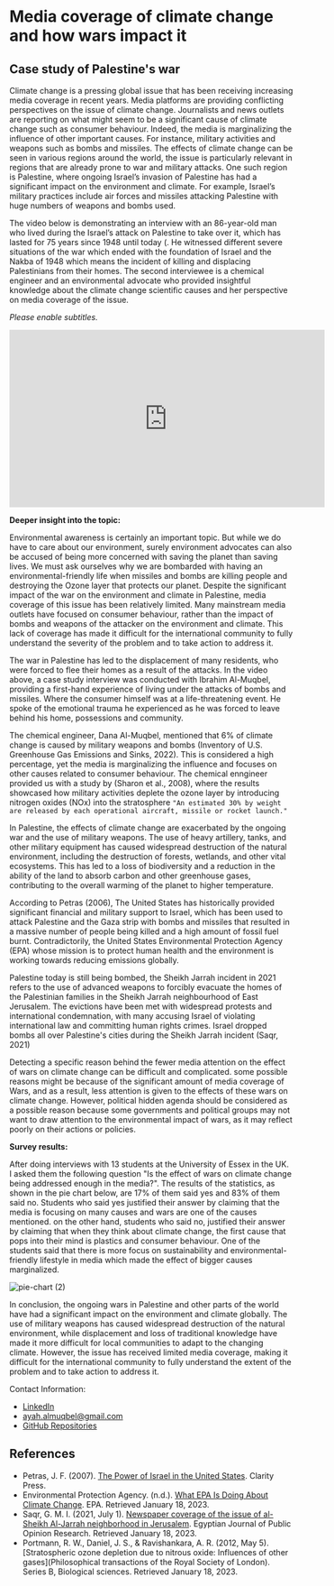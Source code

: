 
# Media coverage of climate change and how wars impact it
## Case study of Palestine's war

Climate change is a pressing global issue that has been receiving increasing media coverage in recent years. Media platforms are providing conflicting perspectives on the issue of climate change. Journalists and news outlets are reporting on what might seem to be a significant cause of climate change such as consumer behaviour. Indeed, the media is marginalizing the influence of other important causes. For instance, military activities and weapons such as bombs and missiles. The effects of climate change can be seen in various regions around the world, the issue is particularly relevant in regions that are already prone to war and military attacks. One such region is Palestine, where ongoing Israel’s invasion of Palestine has had a significant impact on the environment and climate. For example, Israel’s military practices include air forces and missiles attacking Palestine with huge numbers of weapons and bombs used.

The video below is demonstrating an interview with an 86-year-old man who lived during the Israel’s attack on Palestine to take over it, which has lasted for 75 years since 1948 until today (. He witnessed different severe situations of the war which ended with the foundation of Israel and the Nakba of 1948 which means the incident of killing and displacing Palestinians from their homes. The second interviewee is a chemical engineer and an environmental advocate who provided insightful knowledge about the climate change scientific causes and her perspective on media coverage of the issue.

*Please enable subtitles.*

<iframe width="560" height="315" src="https://www.youtube.com/embed/cmCp1sazOp4" title="YouTube video player" frameborder="0" allow="accelerometer; autoplay; clipboard-write; encrypted-media; gyroscope; picture-in-picture; web-share" allowfullscreen></iframe>

**Deeper insight into the topic:**

Environmental awareness is certainly an important topic. But while we do have to care about our environment, surely environment advocates can also be accused of being more concerned with saving the planet than saving lives. We must ask ourselves why we are bombarded with having an environmental-friendly life when missiles and bombs are killing people and destroying the Ozone layer that protects our planet. Despite the significant impact of the war on the environment and climate in Palestine, media coverage of this issue has been relatively limited. Many mainstream media outlets have focused on consumer behaviour, rather than the impact of bombs and weapons of the attacker on the environment and climate. This lack of coverage has made it difficult for the international community to fully understand the severity of the problem and to take action to address it.

The war in Palestine has led to the displacement of many residents, who were forced to flee their homes as a result of the attacks. In the video above, a case study interview was conducted with Ibrahim Al-Muqbel, providing a first-hand experience of living under the attacks of bombs and missiles. Where the consumer himself was at a life-threatening event. He spoke of the emotional trauma he experienced as he was forced to leave behind his home, possessions and community.

The chemical engineer, Dana Al-Muqbel, mentioned that 6% of climate change is caused by military weapons and bombs (Inventory of U.S. Greenhouse Gas Emissions and Sinks, 2022). This is considered a high percentage, yet the media is marginalizing the influence and focuses on other causes related to consumer behaviour. The chemical enngineer provided us with a study by (Sharon et al., 2008), where the results showcased how military activities deplete the ozone layer by introducing nitrogen oxides (NOx) into the stratosphere `"An estimated 30% by weight are released by each operational aircraft, missile or rocket launch."`

In Palestine, the effects of climate change are exacerbated by the ongoing war and the use of military weapons. The use of heavy artillery, tanks, and other military equipment has caused widespread destruction of the natural environment, including the destruction of forests, wetlands, and other vital ecosystems. This has led to a loss of biodiversity and a reduction in the ability of the land to absorb carbon and other greenhouse gases, contributing to the overall warming of the planet to higher temperature.

According to Petras (2006), The United States has historically provided significant financial and military support to Israel, which has been used to attack  Palestine and the Gaza strip with bombs and missiles that resulted in a massive number of people being killed and a high amount of fossil fuel burnt. Contradictorily, the United States Environmental Protection Agency (EPA) whose mission is to protect human health and the environment is working towards reducing emissions globally.  

Palestine today is still being bombed, the Sheikh Jarrah incident in 2021 refers to the use of advanced weapons to forcibly evacuate the homes of the Palestinian families in the Sheikh Jarrah neighbourhood of East Jerusalem. The evictions have been met with widespread protests and international condemnation, with many accusing Israel of violating international law and committing human rights crimes. Israel dropped bombs all over Palestine's cities during the Sheikh Jarrah incident (Saqr, 2021)

Detecting a specific reason behind the fewer media attention on the effect of wars on climate change can be difficult and complicated. some possible reasons might be because of the significant amount of media coverage of Wars, and as a result, less attention is given to the effects of these wars on climate change. However, political hidden agenda should be considered as a possible reason because some governments and political groups may not want to draw attention to the environmental impact of wars, as it may reflect poorly on their actions or policies. 

**Survey results:**

After doing interviews with 13 students at the University of Essex in the UK. I asked them the following question "Is the effect of wars on climate change being addressed enough in the media?". The results of the statistics, as shown in the pie chart below, are 17% of them said yes and 83% of them said no. Students who said yes justified their answer by claiming that the media is focusing on many causes and wars are one of the causes mentioned. on the other hand, students who said no, justified their answer by claiming that when they think about climate change, the first cause that pops into their mind is plastics and consumer behaviour. One of the students said that there is more focus on sustainability and environmental-friendly lifestyle in media which made the effect of bigger causes marginalized.

![pie-chart (2)](https://user-images.githubusercontent.com/116269585/213147250-a7ff347e-67f7-4371-942e-c05efa4f2416.png)

In conclusion, the ongoing wars in Palestine and other parts of the world have had a significant impact on the environment and climate globally. The use of military weapons has caused widespread destruction of the natural environment, while displacement and loss of traditional knowledge have made it more difficult for local communities to adapt to the changing climate. However, the issue has received limited media coverage, making it difficult for the international community to fully understand the extent of the problem and to take action to address it.

Contact Information: 
- [LinkedIn](https://www.linkedin.com/in/ayah-al-muqbel-5761851b3/)
- ayah.almuqbel@gmail.com
- [GitHub Repositories](https://github.com/2200272)

## References
- Petras, J. F. (2007). [The Power of Israel in the United States](https://books.google.ae/books?hl=en&lr=&id=-ZBjLAuzzUMC&oi=fnd&pg=PT10&dq=israel+military+power&ots=hkR2yfMQWP&sig=wSxpaMh6RUEH4sIDN9ON9Ca2ffM&redir_esc=y#v=onepage&q&f=false). Clarity Press. 
- Environmental Protection Agency. (n.d.). [What EPA Is Doing About Climate Change](https://www.epa.gov/climate-change/what-epa-doing-about-climate-change). EPA. Retrieved January 18, 2023.
- Saqr, G. M. I. (2021, July 1). [Newspaper coverage of the issue of al-Sheikh Al-Jarrah neighborhood in Jerusalem](https://joa.journals.ekb.eg/article_198137.html?lang=en). Egyptian Journal of Public Opinion Research. Retrieved January 18, 2023. 
- Portmann, R. W., Daniel, J. S., &amp; Ravishankara, A. R. (2012, May 5). [Stratospheric ozone depletion due to nitrous oxide: Influences of other gases](Philosophical transactions of the Royal Society of London). Series B, Biological sciences. Retrieved January 18, 2023.
